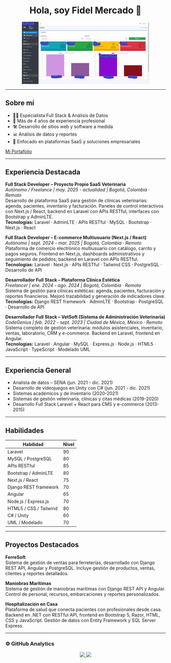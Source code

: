 <div align="center">
<h1>Hola, soy Fidel Mercado 👋</h1>
<img src="https://github.com/fimercadog/fidel-mercado/blob/gh-pages/img/sistema_de_informacion.png" width="400">
</div>

---

## Sobre mí

- 👨‍💻 Especialista Full Stack & Análisis de Datos  
- 💼 Más de 4 años de experiencia profesional  
- 🛠️ Desarrollo de sitios web y software a medida  
- 📊 Análisis de datos y reportes  
- 🎯 Enfocado en plataformas SaaS y soluciones empresariales  

[Mi Portafolio](https://fimercadog.github.io/fidel-mercado/)

---

## Experiencia Destacada

**Full Stack Developer – Proyecto Propio SaaS Veterinaria**  
*Autónomo / Freelance | may. 2025 - actualidad | Bogotá, Colombia · Remoto*  
Desarrollo de plataforma SaaS para gestión de clínicas veterinarias: agenda, pacientes, inventario y facturación. Paneles de control interactivos con Next.js / React, backend en Laravel con APIs RESTful, interfaces con Bootstrap y AdminLTE.  
**Tecnologías:** Laravel · AdminLTE · APIs RESTful · MySQL · Bootstrap · Next.js · React

**Full Stack Developer – E-commerce Multiusuario (Next.js / React)**  
*Autónomo | sept. 2024 - mar. 2025 | Bogotá, Colombia · Remoto*  
Plataforma de comercio electrónico multiusuario con catálogo, carrito y pagos seguros. Frontend en Next.js, dashboards administrativos y seguimiento de pedidos; backend en Laravel con APIs RESTful.  
**Tecnologías:** Laravel · Next.js · APIs RESTful · Tailwind CSS · PostgreSQL · Desarrollo de API

**Desarrollador Full Stack – Plataforma Clínica Estética**  
*Freelancer | ene. 2024 - ago. 2024 | Bogotá, Colombia · Remoto*  
Sistema de gestión para clínicas estéticas: agenda, pacientes, facturación y reportes financieros. Mejoró trazabilidad y generación de indicadores clave.  
**Tecnologías:** Django REST framework · AdminLTE · Bootstrap · PostgreSQL · Desarrollo de API

**Desarrollador Full Stack – VetSoft (Sistema de Administración Veterinaria)**  
*CodeGenius | feb. 2022 - sept. 2023 | Ciudad de México, México · Remoto*  
Sistema completo de gestión veterinaria: módulos asistenciales, inventario, ventas, laboratorio, CRM y e-commerce. Backend en Laravel, frontend en Angular.  
**Tecnologías:** Laravel · Angular · MySQL · Express.js · Node.js · HTML5 · JavaScript · TypeScript · Modelado UML

---

## Experiencia General

- Analista de datos – SENA (jun. 2021 - dic. 2021)  
- Desarrollo de videojuegos en Unity con C# (jun. 2021 - dic. 2021)  
- Sistemas académicos y de inventario (2020-2021)  
- Sistemas de gestión veterinaria, clínicas y citas médicas (2019-2020)  
- Desarrollo Full Stack Laravel + React para CMS y e-commerce (2013-2015)  

---

## Habilidades

| Habilidad                  | Nivel |
|----------------------------|-------|
| Laravel                    | 90    |
| MySQL / PostgreSQL         | 80    |
| APIs RESTful               | 85    |
| Bootstrap / AdminLTE       | 80    |
| Next.js / React            | 75    |
| Django REST framework      | 70    |
| Angular                    | 65    |
| Node.js / Express.js       | 70    |
| HTML5 / CSS / Tailwind     | 80    |
| C# / Unity                 | 60    |
| UML / Modelado             | 70    |

---

## Proyectos Destacados

**FerreSoft**  
Sistema de gestión de ventas para ferreterías, desarrollado con Django REST API, Angular y PostgreSQL. Incluye gestión de productos, ventas, clientes y reportes detallados.

**Maniobras Marítimas**  
Sistema de gestión de maniobras marítimas con Django REST API y Angular. Control de personal, recursos, embarcaciones y reportes personalizados.

**Hospitalización en Casa**  
Plataforma de salud que conecta pacientes con profesionales desde casa. Backend en .NET con RESTful API, frontend en Bootstrap 5, Razor, HTML, CSS y JavaScript. Gestión de datos con Entity Framework y SQL Server Express.

---

### ⚙️ GitHub Analytics
<p align="center">
<a href="https://github.com/fimercadog">
  <img height="180em" src="https://github-readme-stats-eight-theta.vercel.app/api?username=fimercadog&show_icons=true&theme=algolia&include_all_commits=true&count_private=true"/>
  <img height="180em" src="https://github-readme-stats-eight-theta.vercel.app/api/top-langs/?username=fimercadog&layout=compact&langs_count=8&theme=algolia"/>
</a>
</p>
